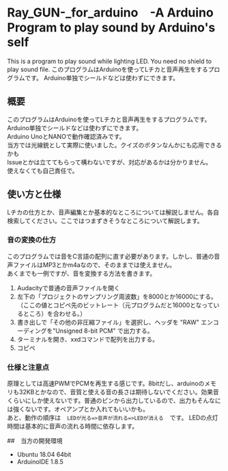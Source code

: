 # Ray_GUN-_for_arduino　-A Arduino Program to play sound by Arduino's self</br>

This is a program to play sound while lighting LED. You need no shield to play sound file. このプログラムはArduinoを使ってLチカと音声再生をするプログラムです。 Arduino単独でシールドなどは使わずにできます。


## 概要
このプログラムはArduinoを使ってLチカと音声再生をするプログラムです。 </br>
Arduino単独でシールドなどは使わずにできます。<br>
Arduino UnoとNANOで動作確認済みです。</br>
当方では光線銃として実際に使いました。クイズのボタンなんかにも応用できるかも<br>
Issueとかは立ててもらって構わないですが、対応があるかは分かりません。<br> 
使えなくても自己責任で。


## 使い方と仕様</br>
Lチカの仕方とか、音声編集とか基本的なところについては解説しません。各自検索してください。ここではつまずきそうなところについて解説します。


### 音の変換の仕方
このプログラムでは音をC言語の配列に直す必要があります。しかし、普通の音声ファイルはMP3とかm4aなので、そのままでは使えません。</br>
あくまでも一例ですが、音を変換する方法を書きます。

1. Audacityで普通の音声ファイルを開く
2. 左下の「プロジェクトのサンプリング周波数」を8000とか16000にする。（ここの値とコピペ先のビットレート（元プログラムだと16000となっているところ）を合わせる。）
3. 書き出しで「その他の非圧縮ファイル」を選択し、ヘッダを "RAW" エンコーディングを"Unsigned 8-bit PCM" で出力する。
4. ターミナルを開き、xxdコマンドで配列を出力する。
5. コピペ


### 仕様と注意点
原理としては高速PWMでPCMを再生する感じです。8bitだし、arduinoのメモリも32KBとかなので、音質と使える音の長さは期待しないでください。効果音くらいにしか使えないです。普通のピンから出力しているので、出力もそんなには強くないです。オペアンプとか入れてもいいかも。</br>
 あと、動作の順序は
 ` ` ` LEDが光る=>音声が流れる=>LEDが消える ` ` `
 です。 LEDの点灯時間は基本的に音声の流れる時間に依存します。

 ##　当方の開発環境
 - Ubuntu 18.04 64bit
 - ArduinoIDE 1.8.5
